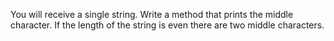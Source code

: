 You will receive a single string. Write a method that prints the middle character. If the length of the string is even
there are two middle characters.
